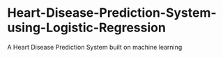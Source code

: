 # Heart-Disease-Prediction-System-using-Logistic-Regression
A Heart Disease Prediction System built on machine learning 
